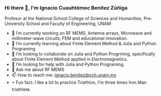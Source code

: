 ### Hi there 👋, I'm Ignacio Cuauhtémoc Benítez Zúñiga
Profesor at the National School College of Sciences and Humanities, Pre-University School and Faculty of Engineering, UNAM 

- 🔭 I’m currently working on RF MEMS, Antenna arrays, Microwave and millimeter-wave circuits, FEM and educational innovation.
- 🌱 I’m currently learning about Finite Element Method & Julia and Python Programing
- 👯 I’m looking to collaborate on Julia and Python Progrming, specifically about Finite Element Method applied in Electromagnetics.
- 🤔 I’m looking for help with Julia and Python Programing.
- 💬 Ask me about RF MEMS
- 📫 How to reach me: ignacio.benitez@cch.unam.mx
- ⚡ Fun fact: I like a lot to practice Triathlon, I'm three times Iron Man triathlete.

<!--
**temocbzc/temocbzc** is a ✨ _special_ ✨ repository because its `README.md` (this file) appears on your GitHub profile.

Here are some ideas to get you started:

- 🔭 I’m currently working on ...
- 🌱 I’m currently learning ...
- 👯 I’m looking to collaborate on ...
- 🤔 I’m looking for help with ...
- 💬 Ask me about ...
- 📫 How to reach me: ...
- 😄 Pronouns: ...
- ⚡ Fun fact: ...
-->
